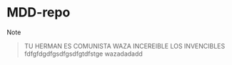 # MDD-repo

>[!NOTE]

>TU HERMAN ES COMUNISTA WAZA INCEREIBLE LOS INVENCIBLES
>fdfgfdgdfgsdfgsdfgtdfstge
>wazadadadd